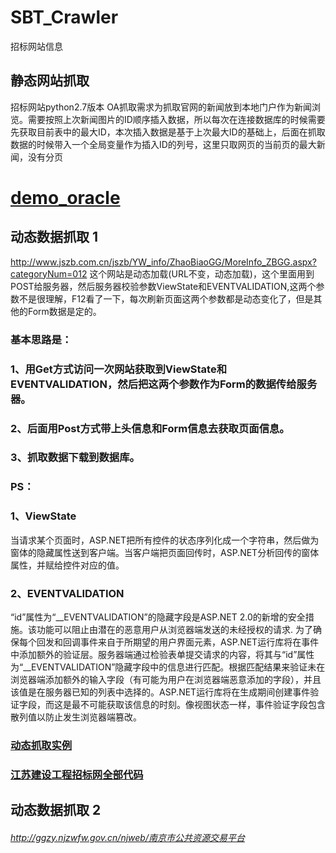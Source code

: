# SBT_Crawler
招标网站信息
## 静态网站抓取  
招标网站python2.7版本
OA抓取需求为抓取官网的新闻放到本地门户作为新闻浏览。需要按照上次新闻图片的ID顺序插入数据，所以每次在连接数据库的时候需要先获取目前表中的最大ID，本次插入数据是基于上次最大ID的基础上，后面在抓取数据的时候带入一个全局变量作为插入ID的列号，这里只取网页的当前页的最大新闻，没有分页  
# [demo_oracle](https://github.com/huangzy97/SBT_Crawler/blob/master/OA_Crawler)  
## 动态数据抓取 1
http://www.jszb.com.cn/jszb/YW_info/ZhaoBiaoGG/MoreInfo_ZBGG.aspx?categoryNum=012
这个网站是动态加载(URL不变，动态加载)，这个里面用到POST给服务器，然后服务器校验参数ViewState和EVENTVALIDATION,这两个参数不是很理解，F12看了一下，每次刷新页面这两个参数都是动态变化了，但是其他的Form数据是定的。
  
      
### 基本思路是：  
### 1、用Get方式访问一次网站获取到ViewState和EVENTVALIDATION，然后把这两个参数作为Form的数据传给服务器。  
### 2、后面用Post方式带上头信息和Form信息去获取页面信息。  
### 3、抓取数据下载到数据库。  
### PS：  
### 1、ViewState  
当请求某个页面时，ASP.NET把所有控件的状态序列化成一个字符串，然后做为窗体的隐藏属性送到客户端。当客户端把页面回传时，ASP.NET分析回传的窗体属性，并赋给控件对应的值。  
### 2、EVENTVALIDATION  
“id”属性为“__EVENTVALIDATION”的隐藏字段是ASP.NET 2.0的新增的安全措施。该功能可以阻止由潜在的恶意用户从浏览器端发送的未经授权的请求.
为了确保每个回发和回调事件来自于所期望的用户界面元素，ASP.NET运行库将在事件中添加额外的验证层。服务器端通过检验表单提交请求的内容，将其与“id”属性为“__EVENTVALIDATION”隐藏字段中的信息进行匹配。根据匹配结果来验证未在浏览器端添加额外的输入字段（有可能为用户在浏览器端恶意添加的字段），并且该值是在服务器已知的列表中选择的。ASP.NET运行库将在生成期间创建事件验证字段，而这是最不可能获取该信息的时刻。像视图状态一样，事件验证字段包含散列值以防止发生浏览器端篡改。  
### [动态抓取实例](https://github.com/huangzy97/SBT_Crawler/blob/master/Dynamic_crawl.py)   
### [江苏建设工程招标网全部代码](https://github.com/huangzy97/SBT_Crawler/blob/master/JSJSGCZBW_Crawler.py)  
## 动态数据抓取 2
###### http://ggzy.njzwfw.gov.cn/njweb/南京市公共资源交易平台  

